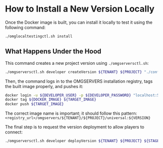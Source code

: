 # How to Install a New Version Locally

Once the Docker image is built, you can install it locally to test it using the following command:

```sh
./omglocaltestingctl.sh install
```

## What Happens Under the Hood

This command creates a new project version using `./omgserversctl.sh`:

```sh
./omgserversctl.sh developer createVersion ${TENANT} ${PROJECT} "./config.json"
```

Then, the command logs in to the OMGSERVERS installation registry, tags the built image properly, and pushes it:

```sh
docker login -u ${DEVELOPER_USER} -p ${DEVELOPER_PASSWORD} "localhost:5000"
docker tag ${DOCKER_IMAGE} ${TARGET_IMAGE}
docker push ${TARGET_IMAGE}
```

The correct image name is important; it should follow this
pattern: `<registry_url>/omgservers/${TENANT}/${PROJECT}/universal:${VERSION}`

The final step is to request the version deployment to allow players to connect:

```sh
./omgserversctl.sh developer deployVersion ${TENANT} ${PROJECT} ${STAGE} ${VERSION}
```